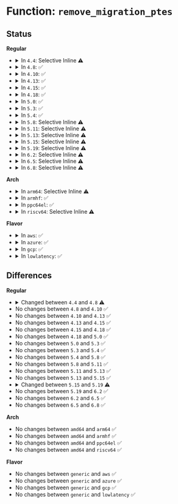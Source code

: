 # Function: <code>remove_migration_ptes</code>

## Status
<b>Regular</b>
<ul>
<li>
<details>
<summary>In <code>4.4</code>: Selective Inline ⚠️</summary>

```c
void remove_migration_ptes(struct page *old, struct page *new);
```

**Collision:** Unique Static

**Inline:** Selective

**Transformation:** False

**Instances:**

```
In mm/migrate.c (ffffffff811f0790)
Location: mm/migrate.c:189
Inline: True
Inline callers:
  - mm/migrate.c:migrate_pages
  - mm/migrate.c:migrate_pages
```
**Symbols:**

```
ffffffff811f0790-ffffffff811f07f5: remove_migration_ptes (STB_LOCAL)
```
</details>
</li>
<li>
<details>
<summary>In <code>4.8</code>: ✅</summary>

```c
void remove_migration_ptes(struct page *old, struct page *new, bool locked);
```

**Collision:** Unique Global

**Inline:** No

**Transformation:** False

**Instances:**

```
In mm/migrate.c (ffffffff812114e0)
Location: mm/migrate.c:279
Inline: False
Direct callers:
  - mm/migrate.c:migrate_pages
  - mm/migrate.c:migrate_pages
  - mm/migrate.c:migrate_pages
  - mm/migrate.c:migrate_pages
  - mm/migrate.c:migrate_pages
  - mm/migrate.c:migrate_pages
  - mm/migrate.c:move_to_new_page
  - mm/huge_memory.c:split_huge_page_to_list
  - mm/huge_memory.c:split_huge_page_to_list
```
**Symbols:**

```
ffffffff812114e0-ffffffff81211550: remove_migration_ptes (STB_GLOBAL)
```
</details>
</li>
<li>
<details>
<summary>In <code>4.10</code>: ✅</summary>

```c
void remove_migration_ptes(struct page *old, struct page *new, bool locked);
```

**Collision:** Unique Global

**Inline:** No

**Transformation:** False

**Instances:**

```
In mm/migrate.c (ffffffff812236a0)
Location: mm/migrate.c:279
Inline: False
Direct callers:
  - mm/migrate.c:migrate_pages
  - mm/migrate.c:migrate_pages
  - mm/migrate.c:migrate_pages
  - mm/migrate.c:migrate_pages
  - mm/migrate.c:migrate_pages
  - mm/migrate.c:migrate_pages
  - mm/migrate.c:move_to_new_page
```
**Symbols:**

```
ffffffff812236a0-ffffffff81223710: remove_migration_ptes (STB_GLOBAL)
```
</details>
</li>
<li>
<details>
<summary>In <code>4.13</code>: ✅</summary>

```c
void remove_migration_ptes(struct page *old, struct page *new, bool locked);
```

**Collision:** Unique Global

**Inline:** No

**Transformation:** False

**Instances:**

```
In mm/migrate.c (ffffffff8122f050)
Location: mm/migrate.c:265
Inline: False
Direct callers:
  - mm/migrate.c:migrate_pages
  - mm/migrate.c:migrate_pages
  - mm/migrate.c:move_to_new_page
```
**Symbols:**

```
ffffffff8122f050-ffffffff8122f0c0: remove_migration_ptes (STB_GLOBAL)
```
</details>
</li>
<li>
<details>
<summary>In <code>4.15</code>: ✅</summary>

```c
void remove_migration_ptes(struct page *old, struct page *new, bool locked);
```

**Collision:** Unique Global

**Inline:** No

**Transformation:** False

**Instances:**

```
In mm/migrate.c (ffffffff8124bd90)
Location: mm/migrate.c:288
Inline: False
Direct callers:
  - mm/migrate.c:migrate_vma
  - mm/migrate.c:migrate_vma
  - mm/migrate.c:migrate_pages
  - mm/migrate.c:migrate_pages
  - mm/migrate.c:move_to_new_page
```
**Symbols:**

```
ffffffff8124bd90-ffffffff8124be00: remove_migration_ptes (STB_GLOBAL)
```
</details>
</li>
<li>
<details>
<summary>In <code>4.18</code>: ✅</summary>

```c
void remove_migration_ptes(struct page *old, struct page *new, bool locked);
```

**Collision:** Unique Global

**Inline:** No

**Transformation:** False

**Instances:**

```
In mm/migrate.c (ffffffff8126f870)
Location: mm/migrate.c:289
Inline: False
Direct callers:
  - mm/migrate.c:migrate_vma
  - mm/migrate.c:migrate_vma
  - mm/migrate.c:migrate_pages
  - mm/migrate.c:migrate_pages
  - mm/migrate.c:move_to_new_page
```
**Symbols:**

```
ffffffff8126f870-ffffffff8126f8e0: remove_migration_ptes (STB_GLOBAL)
```
</details>
</li>
<li>
<details>
<summary>In <code>5.0</code>: ✅</summary>

```c
void remove_migration_ptes(struct page *old, struct page *new, bool locked);
```

**Collision:** Unique Global

**Inline:** No

**Transformation:** False

**Instances:**

```
In mm/migrate.c (ffffffff81283f00)
Location: mm/migrate.c:290
Inline: False
Direct callers:
  - mm/migrate.c:migrate_vma
  - mm/migrate.c:migrate_vma
  - mm/migrate.c:migrate_pages
  - mm/migrate.c:migrate_pages
  - mm/migrate.c:move_to_new_page
```
**Symbols:**

```
ffffffff81283f00-ffffffff81283f70: remove_migration_ptes (STB_GLOBAL)
```
</details>
</li>
<li>
<details>
<summary>In <code>5.3</code>: ✅</summary>

```c
void remove_migration_ptes(struct page *old, struct page *new, bool locked);
```

**Collision:** Unique Global

**Inline:** No

**Transformation:** False

**Instances:**

```
In mm/migrate.c (ffffffff8129f0c0)
Location: mm/migrate.c:288
Inline: False
Direct callers:
  - mm/migrate.c:migrate_pages
  - mm/migrate.c:migrate_pages
  - mm/migrate.c:move_to_new_page
```
**Symbols:**

```
ffffffff8129f0c0-ffffffff8129f130: remove_migration_ptes (STB_GLOBAL)
```
</details>
</li>
<li>
<details>
<summary>In <code>5.4</code>: ✅</summary>

```c
void remove_migration_ptes(struct page *old, struct page *new, bool locked);
```

**Collision:** Unique Global

**Inline:** No

**Transformation:** False

**Instances:**

```
In mm/migrate.c (ffffffff812afab0)
Location: mm/migrate.c:289
Inline: False
Direct callers:
  - mm/migrate.c:migrate_vma_finalize
  - mm/migrate.c:migrate_vma_setup
  - mm/migrate.c:migrate_pages
  - mm/migrate.c:migrate_pages
  - mm/migrate.c:move_to_new_page
```
**Symbols:**

```
ffffffff812afab0-ffffffff812afb20: remove_migration_ptes (STB_GLOBAL)
```
</details>
</li>
<li>
<details>
<summary>In <code>5.8</code>: Selective Inline ⚠️</summary>

```c
void remove_migration_ptes(struct page *old, struct page *new, bool locked);
```

**Collision:** Unique Global

**Inline:** Selective

**Transformation:** False

**Instances:**

```
In mm/migrate.c (ffffffff812e3369)
Location: mm/migrate.c:294
Inline: True
Inline callers:
  - mm/migrate.c:migrate_vma_finalize
  - mm/migrate.c:migrate_vma_unmap
  - mm/migrate.c:unmap_and_move_huge_page
  - mm/migrate.c:__unmap_and_move
Direct callers:
  - mm/migrate.c:move_to_new_page
```
**Symbols:**

```
ffffffff812e5b60-ffffffff812e5bd0: remove_migration_ptes (STB_GLOBAL)
```
</details>
</li>
<li>
<details>
<summary>In <code>5.11</code>: Selective Inline ⚠️</summary>

```c
void remove_migration_ptes(struct page *old, struct page *new, bool locked);
```

**Collision:** Unique Global

**Inline:** Selective

**Transformation:** False

**Instances:**

```
In mm/migrate.c (ffffffff812ee7e9)
Location: mm/migrate.c:290
Inline: True
Inline callers:
  - mm/migrate.c:migrate_vma_finalize
  - mm/migrate.c:migrate_vma_unmap
  - mm/migrate.c:unmap_and_move_huge_page
  - mm/migrate.c:__unmap_and_move
Direct callers:
  - mm/migrate.c:move_to_new_page
```
**Symbols:**

```
ffffffff812f0f20-ffffffff812f0f90: remove_migration_ptes (STB_GLOBAL)
```
</details>
</li>
<li>
<details>
<summary>In <code>5.13</code>: Selective Inline ⚠️</summary>

```c
void remove_migration_ptes(struct page *old, struct page *new, bool locked);
```

**Collision:** Unique Global

**Inline:** Selective

**Transformation:** False

**Instances:**

```
In mm/migrate.c (ffffffff812f4979)
Location: mm/migrate.c:263
Inline: True
Inline callers:
  - mm/migrate.c:migrate_vma_finalize
  - mm/migrate.c:migrate_vma_unmap
  - mm/migrate.c:unmap_and_move_huge_page
  - mm/migrate.c:__unmap_and_move
Direct callers:
  - mm/migrate.c:move_to_new_page
```
**Symbols:**

```
ffffffff812f7220-ffffffff812f7290: remove_migration_ptes (STB_GLOBAL)
```
</details>
</li>
<li>
<details>
<summary>In <code>5.15</code>: Selective Inline ⚠️</summary>

```c
void remove_migration_ptes(struct page *old, struct page *new, bool locked);
```

**Collision:** Unique Global

**Inline:** Selective

**Transformation:** False

**Instances:**

```
In mm/migrate.c (ffffffff8133f119)
Location: mm/migrate.c:271
Inline: True
Inline callers:
  - mm/migrate.c:migrate_vma_finalize
  - mm/migrate.c:migrate_vma_unmap
  - mm/migrate.c:unmap_and_move_huge_page
  - mm/migrate.c:__unmap_and_move
Direct callers:
  - mm/migrate.c:move_to_new_page
```
**Symbols:**

```
ffffffff81341880-ffffffff813418f0: remove_migration_ptes (STB_GLOBAL)
```
</details>
</li>
<li>
<details>
<summary>In <code>5.19</code>: Selective Inline ⚠️</summary>

```c
void remove_migration_ptes(struct folio *src, struct folio *dst, bool locked);
```

**Collision:** Unique Global

**Inline:** Selective

**Transformation:** False

**Instances:**

```
In mm/migrate.c (ffffffff813b3c95)
Location: mm/migrate.c:271
Inline: True
Inline callers:
  - mm/migrate.c:unmap_and_move_huge_page
Direct callers:
  - mm/migrate.c:writeout
  - mm/migrate_device.c:migrate_vma_finalize
  - mm/migrate_device.c:migrate_vma_unmap
  - mm/huge_memory.c:split_huge_page_to_list
  - mm/huge_memory.c:__split_huge_page
```
**Symbols:**

```
ffffffff813b3430-ffffffff813b34b6: remove_migration_ptes (STB_GLOBAL)
```
</details>
</li>
<li>
<details>
<summary>In <code>6.2</code>: Selective Inline ⚠️</summary>

```c
void remove_migration_ptes(struct folio *src, struct folio *dst, bool locked);
```

**Collision:** Unique Global

**Inline:** Selective

**Transformation:** False

**Instances:**

```
In mm/migrate.c (ffffffff814348e6)
Location: mm/migrate.c:286
Inline: True
Inline callers:
  - mm/migrate.c:unmap_and_move_huge_page
Direct callers:
  - mm/migrate.c:writeout
  - mm/migrate_device.c:migrate_device_finalize
  - mm/migrate_device.c:migrate_device_unmap
```
**Symbols:**

```
ffffffff81433950-ffffffff814339d6: remove_migration_ptes (STB_GLOBAL)
```
</details>
</li>
<li>
<details>
<summary>In <code>6.5</code>: Selective Inline ⚠️</summary>

```c
void remove_migration_ptes(struct folio *src, struct folio *dst, bool locked);
```

**Collision:** Unique Global

**Inline:** Selective

**Transformation:** False

**Instances:**

```
In mm/migrate.c (ffffffff8146ac44)
Location: mm/migrate.c:282
Inline: True
Inline callers:
  - mm/migrate.c:migrate_pages_batch
  - mm/migrate.c:unmap_and_move_huge_page
  - mm/migrate.c:migrate_folio_undo_src
Direct callers:
  - mm/migrate.c:writeout
  - mm/migrate_device.c:migrate_device_finalize
  - mm/migrate_device.c:migrate_device_unmap
```
**Symbols:**

```
ffffffff814693b0-ffffffff81469436: remove_migration_ptes (STB_GLOBAL)
```
</details>
</li>
<li>
<details>
<summary>In <code>6.8</code>: Selective Inline ⚠️</summary>

```c
void remove_migration_ptes(struct folio *src, struct folio *dst, bool locked);
```

**Collision:** Unique Global

**Inline:** Selective

**Transformation:** False

**Instances:**

```
In mm/migrate.c (ffffffff81499c22)
Location: mm/migrate.c:285
Inline: True
Inline callers:
  - mm/migrate.c:migrate_pages_batch
  - mm/migrate.c:unmap_and_move_huge_page
  - mm/migrate.c:migrate_folio_undo_src
Direct callers:
  - mm/migrate.c:writeout
  - mm/migrate_device.c:migrate_device_finalize
  - mm/migrate_device.c:migrate_device_unmap
```
**Symbols:**

```
ffffffff814982c0-ffffffff81498346: remove_migration_ptes (STB_GLOBAL)
```
</details>
</li>
</ul>
<b>Arch</b>
<ul>
<li>
<details>
<summary>In <code>arm64</code>: Selective Inline ⚠️</summary>

```c
void remove_migration_ptes(struct page *old, struct page *new, bool locked);
```

**Collision:** Unique Global

**Inline:** Selective

**Transformation:** False

**Instances:**

```
In mm/migrate.c (ffff800010351934)
Location: mm/migrate.c:289
Inline: True
Inline callers:
  - mm/migrate.c:migrate_pages
  - mm/migrate.c:migrate_pages
Direct callers:
  - mm/migrate.c:move_to_new_page
```
**Symbols:**

```
ffff8000103509b8-ffff800010350a40: remove_migration_ptes (STB_GLOBAL)
```
</details>
</li>
<li>
<details>
<summary>In <code>armhf</code>: ✅</summary>

```c
void remove_migration_ptes(struct page *old, struct page *new, bool locked);
```

**Collision:** Unique Global

**Inline:** No

**Transformation:** False

**Instances:**

```
In mm/migrate.c (c0552084)
Location: mm/migrate.c:289
Inline: False
Direct callers:
  - mm/migrate.c:migrate_pages
  - mm/migrate.c:move_to_new_page
```
**Symbols:**

```
c0552084-c055210c: remove_migration_ptes (STB_GLOBAL)
```
</details>
</li>
<li>
<details>
<summary>In <code>ppc64el</code>: ✅</summary>

```c
void remove_migration_ptes(struct page *old, struct page *new, bool locked);
```

**Collision:** Unique Global

**Inline:** No

**Transformation:** False

**Instances:**

```
In mm/migrate.c (c0000000004358d0)
Location: mm/migrate.c:289
Inline: False
Direct callers:
  - mm/migrate.c:migrate_vma_finalize
  - mm/migrate.c:migrate_vma_finalize
  - mm/migrate.c:migrate_vma_setup
  - mm/migrate.c:migrate_pages
  - mm/migrate.c:migrate_pages
  - mm/migrate.c:move_to_new_page
```
**Symbols:**

```
c0000000004358d0-c000000000435974: remove_migration_ptes (STB_GLOBAL)
```
</details>
</li>
<li>
<details>
<summary>In <code>riscv64</code>: Selective Inline ⚠️</summary>

```c
void remove_migration_ptes(struct page *old, struct page *new, bool locked);
```

**Collision:** Unique Global

**Inline:** Selective

**Transformation:** False

**Instances:**

```
In mm/migrate.c (ffffffe000240112)
Location: mm/migrate.c:289
Inline: True
Inline callers:
  - mm/migrate.c:migrate_pages
Direct callers:
  - mm/migrate.c:move_to_new_page
```
**Symbols:**

```
ffffffe00023f450-ffffffe00023f4c0: remove_migration_ptes (STB_GLOBAL)
```
</details>
</li>
</ul>
<b>Flavor</b>
<ul>
<li>
<details>
<summary>In <code>aws</code>: ✅</summary>

```c
void remove_migration_ptes(struct page *old, struct page *new, bool locked);
```

**Collision:** Unique Global

**Inline:** No

**Transformation:** False

**Instances:**

```
In mm/migrate.c (ffffffff812a8090)
Location: mm/migrate.c:289
Inline: False
Direct callers:
  - mm/migrate.c:migrate_vma_finalize
  - mm/migrate.c:migrate_vma_setup
  - mm/migrate.c:migrate_pages
  - mm/migrate.c:migrate_pages
  - mm/migrate.c:move_to_new_page
```
**Symbols:**

```
ffffffff812a8090-ffffffff812a8100: remove_migration_ptes (STB_GLOBAL)
```
</details>
</li>
<li>
<details>
<summary>In <code>azure</code>: ✅</summary>

```c
void remove_migration_ptes(struct page *old, struct page *new, bool locked);
```

**Collision:** Unique Global

**Inline:** No

**Transformation:** False

**Instances:**

```
In mm/migrate.c (ffffffff81299a50)
Location: mm/migrate.c:289
Inline: False
Direct callers:
  - mm/migrate.c:migrate_vma_finalize
  - mm/migrate.c:migrate_vma_setup
  - mm/migrate.c:migrate_pages
  - mm/migrate.c:migrate_pages
  - mm/migrate.c:move_to_new_page
```
**Symbols:**

```
ffffffff81299a50-ffffffff81299ac0: remove_migration_ptes (STB_GLOBAL)
```
</details>
</li>
<li>
<details>
<summary>In <code>gcp</code>: ✅</summary>

```c
void remove_migration_ptes(struct page *old, struct page *new, bool locked);
```

**Collision:** Unique Global

**Inline:** No

**Transformation:** False

**Instances:**

```
In mm/migrate.c (ffffffff812a5ea0)
Location: mm/migrate.c:289
Inline: False
Direct callers:
  - mm/migrate.c:migrate_vma_finalize
  - mm/migrate.c:migrate_vma_setup
  - mm/migrate.c:migrate_pages
  - mm/migrate.c:migrate_pages
  - mm/migrate.c:move_to_new_page
```
**Symbols:**

```
ffffffff812a5ea0-ffffffff812a5f10: remove_migration_ptes (STB_GLOBAL)
```
</details>
</li>
<li>
<details>
<summary>In <code>lowlatency</code>: ✅</summary>

```c
void remove_migration_ptes(struct page *old, struct page *new, bool locked);
```

**Collision:** Unique Global

**Inline:** No

**Transformation:** False

**Instances:**

```
In mm/migrate.c (ffffffff812b61f0)
Location: mm/migrate.c:289
Inline: False
Direct callers:
  - mm/migrate.c:migrate_vma_finalize
  - mm/migrate.c:migrate_vma_setup
  - mm/migrate.c:migrate_pages
  - mm/migrate.c:migrate_pages
  - mm/migrate.c:move_to_new_page
```
**Symbols:**

```
ffffffff812b61f0-ffffffff812b6260: remove_migration_ptes (STB_GLOBAL)
```
</details>
</li>
</ul>

## Differences
<b>Regular</b>
<ul>
<li>
<details>
<summary>Changed between <code>4.4</code> and <code>4.8</code> ⚠️</summary>
<ul>
<li>
<b>Param added. </b>
<code>bool locked</code>
</li>
</ul>
</details>
</li>
<li>
No changes between <code>4.8</code> and <code>4.10</code> ✅
</li>
<li>
No changes between <code>4.10</code> and <code>4.13</code> ✅
</li>
<li>
No changes between <code>4.13</code> and <code>4.15</code> ✅
</li>
<li>
No changes between <code>4.15</code> and <code>4.18</code> ✅
</li>
<li>
No changes between <code>4.18</code> and <code>5.0</code> ✅
</li>
<li>
No changes between <code>5.0</code> and <code>5.3</code> ✅
</li>
<li>
No changes between <code>5.3</code> and <code>5.4</code> ✅
</li>
<li>
No changes between <code>5.4</code> and <code>5.8</code> ✅
</li>
<li>
No changes between <code>5.8</code> and <code>5.11</code> ✅
</li>
<li>
No changes between <code>5.11</code> and <code>5.13</code> ✅
</li>
<li>
No changes between <code>5.13</code> and <code>5.15</code> ✅
</li>
<li>
<details>
<summary>Changed between <code>5.15</code> and <code>5.19</code> ⚠️</summary>
<ul>
<li>
<b>Param added. </b>
<code>struct folio *src</code>
</li>
<li>
<b>Param added. </b>
<code>struct folio *dst</code>
</li>
<li>
<b>Param removed. </b>
<code>struct page *old</code>
</li>
<li>
<b>Param removed. </b>
<code>struct page *new</code>
</li>
</ul>
</details>
</li>
<li>
No changes between <code>5.19</code> and <code>6.2</code> ✅
</li>
<li>
No changes between <code>6.2</code> and <code>6.5</code> ✅
</li>
<li>
No changes between <code>6.5</code> and <code>6.8</code> ✅
</li>
</ul>
<b>Arch</b>
<ul>
<li>
No changes between <code>amd64</code> and <code>arm64</code> ✅
</li>
<li>
No changes between <code>amd64</code> and <code>armhf</code> ✅
</li>
<li>
No changes between <code>amd64</code> and <code>ppc64el</code> ✅
</li>
<li>
No changes between <code>amd64</code> and <code>riscv64</code> ✅
</li>
</ul>
<b>Flavor</b>
<ul>
<li>
No changes between <code>generic</code> and <code>aws</code> ✅
</li>
<li>
No changes between <code>generic</code> and <code>azure</code> ✅
</li>
<li>
No changes between <code>generic</code> and <code>gcp</code> ✅
</li>
<li>
No changes between <code>generic</code> and <code>lowlatency</code> ✅
</li>
</ul>
